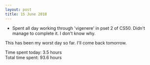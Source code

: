 ```yaml
---
layout: post
title: 15 June 2018
---
```


* Spent all day working through 'vigenere' in pset 2 of CS50. Didn't manage to complete it. I don't know why.

This has been my worst day so far. I'll come back tomorrow.

Time spent today: 3.5 hours  
Total time spent: 93.6 hours  